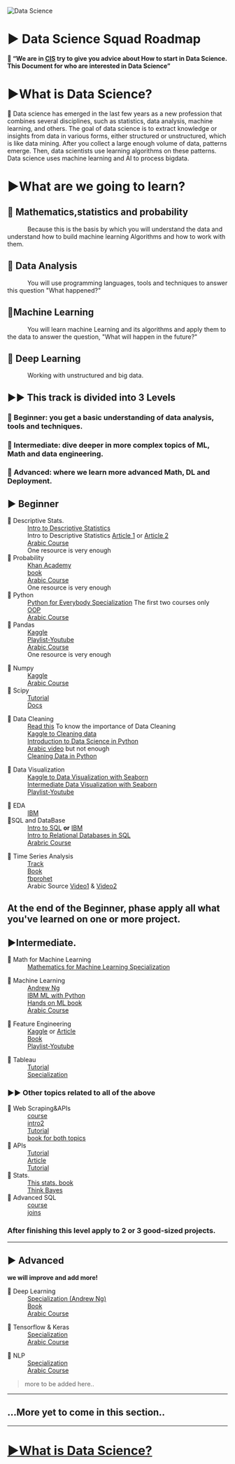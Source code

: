 ![Data Science](https://user-images.githubusercontent.com/55801427/127027935-5d7d6de8-1a2d-411b-ac8d-6c07856c6f96.png)


# ▶ Data Science Squad Roadmap

**📌 “We are in [CIS](https://www.facebook.com/cisteam15/) try to give you advice about How to start in Data Science. This Document for who are interested in Data Science”**


# **▶What is Data Science?**

📌 Data science has emerged in the last few years as a new profession that combines several disciplines, such as statistics, data analysis, machine learning, and others. The goal of data science is to extract knowledge or insights from data in various forms, either structured or unstructured, which is like data mining. After you collect a large enough volume of data, patterns emerge. Then, data scientists use learning algorithms on these patterns. Data science uses machine learning and AI to process bigdata.


# **▶What are we going to learn?**
## **📌 Mathematics,statistics and probability**
 &emsp;&emsp;&emsp; Because this is the basis by which you will understand the data and understand how to build machine learning Algorithms and how to work with them.

## **📌 Data Analysis**
 &emsp;&emsp;&emsp; You will use programming languages, tools and techniques to answer this question "What happened?"

## **📌Machine Learning**
 &emsp;&emsp;&emsp; You will learn machine Learning and its algorithms and apply them to the data to answer the question, "What will happen in the future?"

## **📌 Deep Learning**
 &emsp;&emsp;&emsp; Working with unstructured and big data.

## ▶▶ This track is divided into 3 Levels

 ### 📌 Beginner: you get a basic understanding of data analysis, tools and techniques.
 ### 📌 Intermediate: dive deeper in more complex topics of ML, Math and data engineering.
 ### 📌 Advanced: where we learn more advanced Math, DL and Deployment.


## ▶ Beginner

 📌 Descriptive Stats. <br>
       &emsp;&emsp;&emsp; [Intro to Descriptive Statistics](https://www.udacity.com/course/intro-to-descriptive-statistics--ud827)<br>
       &emsp;&emsp;&emsp; Intro to Descriptive Statistics [Article 1](https://towardsdatascience.com/descriptive-statistics-f2beeaf7a8df) or  [Article 2](https://towardsdatascience.com/intro-to-descriptive-statistics-252e9c464ac9)<br>
       &emsp;&emsp;&emsp; [Arabic Course](https://www.youtube.com/watch?v=d5jh5mmwcKI&list=PLY99ZSsxRyJiu6kb4WRRpeEFqK1pAr-EO) <br>
       &emsp;&emsp;&emsp; One resource is very enough<br>
📌 Probability<br>
        &emsp;&emsp;&emsp; [Khan Academy](https://www.khanacademy.org/math/statistics-probability/probability-library)<br>
        &emsp;&emsp;&emsp; [book](https://drive.google.com/file/d/1oQMZQk0KSoLsOjDKnjWWoKWIF_LFCV5a/view?usp=sharing)<br>
        &emsp;&emsp;&emsp; [Arabic Course](https://www.youtube.com/playlist?list=PL158D091D26F47358)<br>
        &emsp;&emsp;&emsp; One resource is very enough<br>
📌 Python<br>
        &emsp;&emsp;&emsp; [Python for Everybody Specialization](https://www.coursera.org/specializations/python?utm_source=gg&utm_medium=sem&utm_campaign=06-PythonforEverybody-ROW&utm_content=06-PythonforEverybody-ROW&campaignid=6493101579&adgroupid=78324461952&device=c&keyword=python%20for%20everybody&matchtype=b&network=g&devicemodel=&adpostion=&creativeid=506575876033&hide_mobile_promo&gclid=CjwKCAjwuvmHBhAxEiwAWAYj-OMK-fbA-32Ttea7ajCBqMTvMhwYb7COxBlgOJrGNnsv2NqxPHAAgRoCHRUQAvD_BwE#courses) The first two courses only<br>
        &emsp;&emsp;&emsp; [OOP](https://learn.datacamp.com/courses/object-oriented-programming-in-python)<br>
        &emsp;&emsp;&emsp; [Arabic Course](https://www.youtube.com/watch?v=MxYLqE3Ils8&list=PLHIfW1KZRIfnM9y0sQRwjVz2-IwvnEJep)<br>
📌 Pandas<br>
        &emsp;&emsp;&emsp; [Kaggle](https://www.kaggle.com/learn/pandas)<br>
        &emsp;&emsp;&emsp; [Playlist-Youtube](https://www.youtube.com/watch?v=yzIMircGU5I&list=PL5-da3qGB5ICCsgW1MxlZ0Hq8LL5U3u9y&index=1)<br>
        &emsp;&emsp;&emsp; [Arabic Course](https://www.youtube.com/watch?v=3ISW655DemU&list=PLvLvlVqNQGHCb2_ygmr1DQOMOv0yXp84F)<br>
        &emsp;&emsp;&emsp; One resource is very enough <br>
   
📌 Numpy<br>
        &emsp;&emsp;&emsp; [Kaggle](https://www.kaggle.com/legendadnan/numpy-tutorial-for-beginners-data-science)<br>
        &emsp;&emsp;&emsp; [Arabic Course](https://www.youtube.com/watch?v=5-5CrLmf2vk&list=PLIA_seGogbkGDYq-dnVCsELEIq_7HK7Ca)<br>
📌 Scipy<br>
        &emsp;&emsp;&emsp; [Tutorial](https://cs231n.github.io/python-numpy-tutorial/#scipy)<br>
        &emsp;&emsp;&emsp; [Docs](https://docs.scipy.org/doc/scipy/reference/tutorial/general.html)<br>
        
📌 Data Cleaning<br>
        &emsp;&emsp;&emsp; [Read this](https://towardsdatascience.com/the-ultimate-guide-to-data-cleaning-3969843991d4) To know the importance of Data Cleaning<br>
        &emsp;&emsp;&emsp; [Kaggle to Cleaning data](https://www.kaggle.com/learn/data-cleaning)<br>
        &emsp;&emsp;&emsp; [Introduction to Data Science in Python](https://www.coursera.org/learn/python-data-analysis?specialization=data-science-python)<br/>
        &emsp;&emsp;&emsp; [Arabic video](https://www.youtube.com/watch?v=Mrd56i_U6cM) but not enough<br/>
        &emsp;&emsp;&emsp; [Cleaning Data in Python](https://learn.datacamp.com/courses/cleaning-data-in-python)<br>
 

📌 Data Visualization<br>
        &emsp;&emsp;&emsp; [Kaggle to Data Visualization with Seaborn](https://www.kaggle.com/learn/data-visualization)<br>
        &emsp;&emsp;&emsp; [Intermediate Data Visualization with Seaborn](https://learn.datacamp.com/courses/intermediate-data-visualization-with-seaborn)<br>
        &emsp;&emsp;&emsp; [Playlist-Youtube](https://www.youtube.com/watch?v=z7ZINBk8EUk&list=PL998lXKj66MpNd0_XkEXwzTGPxY2jYM2d)<br>

📌 EDA<br>
        &emsp;&emsp;&emsp; [IBM](https://www.coursera.org/learn/ibm-exploratory-data-analysis-for-machine-learning) <br>
 📌SQL and DataBase<br>
         &emsp;&emsp;&emsp;  [Intro to SQL](https://learn.datacamp.com/courses/introduction-to-sql) **or** [IBM](https://www.coursera.org/learn/sql-data-science)<br>
         &emsp;&emsp;&emsp;  [Intro to Relational Databases in SQL](https://learn.datacamp.com/courses/introduction-to-relational-databases-in-sql)<br>
         &emsp;&emsp;&emsp;  [Arabric Course](https://www.youtube.com/watch?v=B7evUQGmN6M&list=PLfM2wZNebA2zROxUcAbGxNrpVZncsF3oD)

📌 Time Series Analysis<br>
         &emsp;&emsp;&emsp;  [Track](https://learn.datacamp.com/skill-tracks/time-series-with-python)<br>
         &emsp;&emsp;&emsp;  [Book](https://www.oreilly.com/library/view/practical-time-series/9781492041641/?fbclid=IwAR20cq7hAdWf6voOd61u-pNzZCHvB0rZhT_BUoGTAXxPBhhi82p8BhxLEsI)<br>
         &emsp;&emsp;&emsp;  [fbprohet](https://facebook.github.io/prophet/docs/quick_start.html)<br>
         &emsp;&emsp;&emsp;  Arabic Source [Video1](https://www.youtube.com/watch?v=TvhaHPq6xLU&list=TLPQMjYwNzIwMjEPGXX6392WJA&index=1) & [Video2](https://www.youtube.com/watch?v=mipF7mRVpk0&list=TLPQMjYwNzIwMjEPGXX6392WJA&index=2)

At the end of the Beginner, phase apply all what you've learned on one or more project.
--------------------------------------------------------------------------------------------------------
## ▶Intermediate.

📌 Math for Machine Learning <br>
         &emsp;&emsp;&emsp;  [Mathematics for Machine Learning Specialization](https://www.coursera.org/specializations/mathematics-machine-learning)<br>

📌 Machine Learning<br>
     &emsp;&emsp;&emsp;  [Andrew Ng](https://www.coursera.org/learn/machine-learning)<br>
      &emsp;&emsp;&emsp; [IBM ML with Python](https://www.coursera.org/learn/machine-learning-with-python)<br>
      &emsp;&emsp;&emsp; [Hands on ML book](https://drive.google.com/file/d/15J7YoyRcmwQE2mgW5yVs-MrPL3YtmuSz/view?usp=sharing&fbclid=IwAR1RVi90sfrggEaZnc1roXW9H8AGECyHcsQnZw22FORq-HSaP0VlBU5CAiM)<br>
      &emsp;&emsp;&emsp; [Arabic Course](https://www.youtube.com/c/HeshamAsem/playlists)<br>

📌 Feature Engineering<br>
      &emsp;&emsp;&emsp; [Kaggle](https://www.kaggle.com/learn/feature-engineering) or [Article](https://www.medium.com/m/global-identity?redirectUrl=https%3A%2F%2Ftowardsdatascience.com%2Ffeature-engineering-for-machine-learning-3a5e293a5114)<br>
      &emsp;&emsp;&emsp; [Book](https://b-ok.cc/book/3583182/056a36)<br>
      &emsp;&emsp;&emsp; [Playlist-Youtube](https://www.youtube.com/watch?v=pYVScuY-GPk&list=PLeo1K3hjS3ut5olrDIeVXk9N3Q7mKhDxO)<br>

📌 Tableau <br>
     &emsp;&emsp;&emsp; [Tutorial](https://www.datacamp.com/community/tutorials/data-visualisation-tableau)<br>
     &emsp;&emsp;&emsp; [Specialization](https://www.coursera.org/specializations/data-visualization)<br>

### ▶▶ Other topics related to all of the above
📌 Web Scraping&APIs<br>
       &emsp;&emsp;&emsp; [course](https://learn.datacamp.com/courses/web-scraping-with-python)<br>
       &emsp;&emsp;&emsp; [intro2](https://www.dataquest.io/blog/web-scraping-tutorial-python/)<br>
       &emsp;&emsp;&emsp; [Tutorial](https://realpython.com/beautiful-soup-web-scraper-python/)<br>
       &emsp;&emsp;&emsp; [book for both topics](https://b-ok.africa/book/3515980/5d50aa)<br>
📌 APIs <br>
       &emsp;&emsp;&emsp; [Tutorial](https://www.dataquest.io/blog/python-api-tutorial/)<br>
       &emsp;&emsp;&emsp; [Article](https://medium.com/m/global-identity?redirectUrl=https%3A%2F%2Ftowardsdatascience.com%2Fhow-to-pull-data-from-an-api-using-python-requests-edcc8d6441b1)<br>
       &emsp;&emsp;&emsp; [Tutorial](https://rapidapi.com/blog/how-to-use-an-api-with-python/)<br>
📌 Stats.<br>
      &emsp;&emsp;&emsp; [This stats. book](https://b-ok.africa/book/2737548/7659e9)<br>
      &emsp;&emsp;&emsp; [Think Bayes](https://b-ok.africa/book/2737587/ab97d5)<br>
📌 Advanced SQL<br>
       &emsp;&emsp;&emsp; [course](https://www.coursera.org/lecture/data-driven-astronomy/more-advanced-sql-GDmo5)<br>
       &emsp;&emsp;&emsp; [joins](https://learn.datacamp.com/courses/joining-data-in-postgresql)<br>


###   After finishing this level apply to 2 or 3 good-sized projects.
--------------------------------------------------------------------------------------------------------
## ▶ Advanced
**we will improve and add more!**

📌 Deep Learning <br>
      &emsp;&emsp;&emsp; [Specialization (Andrew Ng)](https://www.coursera.org/specializations/deep-learning)<br>
      &emsp;&emsp;&emsp; [Book](https://d2l.ai/d2l-en.pdf?fbclid=IwAR0sVdA8VFYpNZCpYZHgo_kl_HYrjcjDfjEka26D8xRWAhbhh6mmSNIXg3U)<br>
      &emsp;&emsp;&emsp; [Arabic Course](https://www.youtube.com/watch?v=UKk3K0g7cP8&list=PL6-3IRz2XF5UiBoBDgeu5T3TyOIrgQ3r9)

📌 Tensorflow & Keras <br>
       &emsp;&emsp;&emsp; [Specialization](https://www.coursera.org/specializations/tensorflow-in-practice)<br>
       &emsp;&emsp;&emsp; [Arabic Course](https://www.youtube.com/watch?v=ohyn_MzS_hE&list=PL6-3IRz2XF5VbuU2T0gS_mFhCpKmLxvCP)<br>


📌 NLP <br>
      &emsp;&emsp;&emsp; [Specialization](https://www.coursera.org/specializations/natural-language-processing)<br>
      &emsp;&emsp;&emsp; [Arabic Course](https://www.youtube.com/c/HeshamAsem/playlists)


> more to be added here..

***

## ...More yet to come in this section..

***


# [**▶What is Data Science?**](https://user-images.githubusercontent.com/55801427/127300405-7c5525af-ee28-442e-94e2-2bf4494f9f7b.png)
